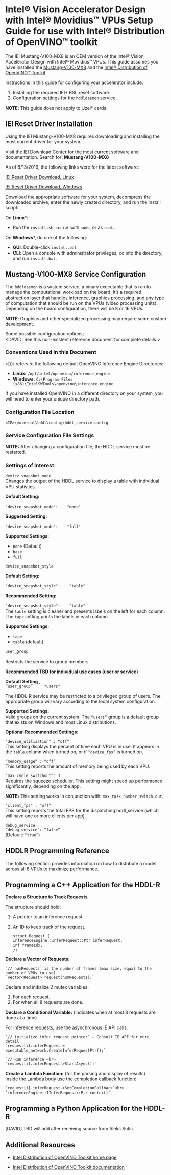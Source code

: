 # Intel® Vision Accelerator Design with Intel® Movidius™ VPUs Setup Guide for use with Intel® Distribution of OpenVINO™ toolkit

The IEI Mustang-V100-MX8 is an OEM version of the Intel® Vision Accelerator Design with Intel® Movidius™ VPUs.
This guide assumes you have installed the [Mustang-V100-MX8](https://download.ieiworld.com/) and the [Intel® Distribution of OpenVINO™ Toolkit](https://software.intel.com/en-us/openvino-toolkit).

Instructions in this guide for configuring your accelerator include:
1.	Installing the required IEI* BSL reset software.
2.	Configuration settings for the `hddldaemon` service.

**NOTE**: This guide does not apply to Uzel* cards.

## IEI  Reset Driver Installation

Using the IEI Mustang-V100-MX8 requires downloading and installing the most current driver for your system.

Visit the [IEI Download Center](https://download.ieiworld.com/) for the most current software and documentation.
Search for:     **Mustang-V100-MX8**

As of 8/13/2019, the following links were for the latest software:

[IEI Reset Driver Download, Linux](https://dls.ieiworld.com/IEIWeb/PDC_APP/PLM/OWFP000225/Mustang-V100_Linux_Plugin_1.0.1.20190409.tar.gz)

[IEI Reset Driver Download, Windows](https://dls.ieiworld.com/IEIWeb/PDC_APP/PLM/OWFP000225/Mustang-V100_win64_Plugin_1.0.1.20190409.7z)

Download the appropriate software for your system, decompress the downloaded archive, enter the newly created directory, and run the install script:

On **Linux***:
-  Run the `install.sh script` with `sudo`, or as `root`.

On **Windows***, do one of the following:<br>
-  **GUI**: Double-click `install.bat`
-  **CLI**: Open a console with administrator privileges, cd into the directory, and run `install.bat`.

## Mustang-V100-MX8 Service Configuration

The `hddldaemon` is a system service, a binary executable that is run to manage the computational workload on the board.  It’s a required abstraction layer that handles inference, graphics processing, and any type of computation that should be run on the VPUs (video processing units).  Depending on the board configuration, there will be 8 or 16 VPUs.

**NOTE**: Graphics and other specialized processing may require some custom development.

Some possible configuration options;  
<DAVID: See this non-existent reference document for complete details.> 

### Conventions Used in this Document
`<IE>` refers to the following default OpenVINO Inference Engine Directories:
-  **Linux:**	    `/opt/intel/openvino/inference_engine`
-  **Windows:**	    `C:\Program Files (x86)\IntelSWTools\openvino\inference_engine`

If you have installed OpenVINO in a different directory on your system, you will need to enter your unique directory path.

### Configuration File Location

`<IE>\external\hddl\config\hddl_service.config`

### Service Configuration File Settings

**NOTE:**  After changing a configuration file, the HDDL service must be restarted. 

### Settings of Interest:

`device_snapshot_mode`<br>
Changes the output of the HDDL service to display a table with individual VPU statistics.

**Default Setting:**<br>	
  `"device_snapshot_mode":    "none"`

**Suggested Setting:**<br>	
  `"device_snapshot_mode":    "full"`

**Supported Settings:**
-  `none` (Default)
-  `base`
-  `full`

`device_snapshot_style`

**Default Setting:**<br>	
  `"device_snapshot_style":    "table"`

**Recommended Setting:**<br>	
  `"device_snapshot_style":    "table"`<br>
The `table` setting is cleaner and presents labels on the left for each column.  <br>The `tape` setting prints the labels in each column.

**Supported Settings:**
-  `tape`
-  `table` (default)


`user_group	`<br>	
Restricts the service to group members. 

**Recommended	    TBD for individual use cases (user or service)**

**Default Setting**	,<br>
  `“user_group”:    "users"`

The HDDL-R service may be restricted to a privileged group of users.  The appropriate group will vary according to the local system configuration.

**Supported Settings:**<br>
Valid groups on the current system.  The `“users”` group is a default group that exists on Windows and most Linux distributions.


**Optional Recommended Settings:**

`"device_utilization" : “off”`<br>
This setting displays the percent of time each VPU is in use.  It appears in the `table` column when turned on, or if `“device_fps”` is turned on.

`“memory_usage” : “off”`<br>
This setting reports the amount of memory being used by each VPU.

`“max_cycle_switchout”: 3`<br>
Requires the squeeze scheduler.  This setting might speed up performance significantly, depending on the app.  

**NOTE:** This setting works in conjunction with: `max_task_number_switch_out`.

`"client_fps" : “off”`<br>
This setting reports the total FPS for the dispatching hddl_service (which will have one or more clients per app).

`debug_service`<br>
`“debug_service”: “false”`<br>	(Default: `“true”`)

## HDDLR Programming Reference

The following section provides information on how to distribute a model across all 8 VPUs to maximize performance.

## Programming a C++ Application for the HDDL-R

**Declare a Structure to Track Requests**

The structure should hold:
1.	A pointer to an inference request.
2.	An ID to keep track of the request.<br>

    `struct Request {`<br>
        `InferenceEngine::InferRequest::Ptr inferRequest;`<br>
        `int frameidx;`<br>
    `};`

**Declare a Vector of Requests:**

    `// numRequests` is the number of frames (max size, equal to the number of VPUs in use).
    `vector<Request> request(numRequests);` 

Declare and initialize 2 mutex variables:
1.	For each request.
2.	For when all 8 requests are done.

**Declare a Conditional Variable:** (indicates when at most 8 requests are done at a time)

For inference requests, use the asynchronous IE API calls:<br>

    `// initialize infer request pointer` – Consult IE API for more detail.
    `request[i].inferRequest = executable_network.CreateInferRequestPtr();`

    `// Run inference`<br>
    `request[i].inferRequest->StartAsync();`


**Create a Lambda Function:** (for the parsing and display of results)<br>
Inside the Lambda body use the completion callback function:<br>

    `request[i].inferRequest->SetCompletionCallback`<br>
    `(nferenceEngine::IInferRequest::Ptr context)`


## Programming a Python Application for the HDDL-R

[DAVID] TBD will add after receiving source from Aleks Sutic.


## Additional Resources

- [Intel Distribution of OpenVINO Toolkit home page](https://software.intel.com/en-us/openvino-toolkit)

- [Intel Distribution of OpenVINO Toolkit documentation](https://docs.openvinotoolkit.org)

